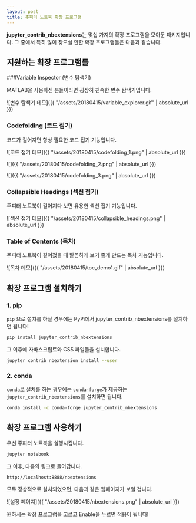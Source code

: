 ```yaml
---
layout: post
title: 주피터 노트북 확장 프로그램
---
```


**jupyter_contrib_nbextensions**는 몇십 가지의 확장 프로그램을 모아둔 패키지입니다. 그 중에서 특히 많이 찾으실 만한 확장 프로그램들은 다음과 같습니다.



## 지원하는 확장 프로그램들

###Variable Inspector (변수 탐색기)

MATLAB을 사용하신 분들이라면 굉장히 친숙한 변수 탐색기입니다. 

![변수 탐색기 데모]({{ "/assets/20180415/variable_explorer.gif" | absolute_url }})



### Codefolding (코드 접기)

코드가 길어지면 항상 필요한 코드 접기 기능입니다.

![코드 접기 데모]({{ "/assets/20180415/codefolding_1.png" | absolute_url }})

![]({{ "/assets/20180415/codefolding_2.png" | absolute_url }})

![]({{ "/assets/20180415/codefolding_3.png" | absolute_url }})



### Collapsible Headings (섹션 접기)

주피터 노트북이 길어지다 보면 유용한 섹션 접기 기능입니다.

![섹션 접기 데모]({{ "/assets/20180415/collapsible_headings.png" | absolute_url }})



### Table of Contents (목차)

주피터 노트북이 길어졌을 때 깔끔하게 보기 좋게 만드는 목차 기능입니다.

![목차 데모]({{ "/assets/20180415/toc_demo1.gif" | absolute_url }})



## 확장 프로그램 설치하기

### 1. pip

`pip` 으로 설치를 하실 경우에는 PyPi에서 jupyter_contrib_nbextensions를 설치하면 됩니다!

```bash
pip install jupyter_contrib_nbextensions
```

그 이후에 자바스크립트와 CSS 파일들을 설치합니다.

```bash
jupyter contrib nbextension install --user
```

### 2. conda

`conda`로 설치를 하는 경우에는 `conda-forge`가 제공하는 `jupyter_contrib_nbextensions`를 설치하면 됩니다.

```bash
conda install -c conda-forge jupyter_contrib_nbextensions
```



## 확장 프로그램 사용하기

우선 주피터 노트북을 실행시킵니다. 

```bash
jupyter notebook
```

그 이후, 다음의 링크로 들어갑니다.

```
http://localhost:8888/nbextensions
```

모두 정상적으로 설치되었으면, 다음과 같은 웹페이지가 보일 겁니다.

![설정 페이지]({{ "/assets/20180415/nbextensions.png" | absolute_url }})

원하시는 확장 프로그램을 고르고 Enable을 누르면 적용이 됩니다!

